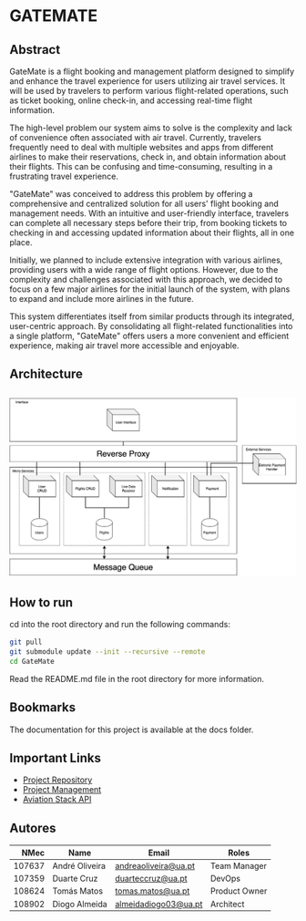 # GATEMATE

## Abstract
GateMate is a flight booking and management platform designed to simplify and enhance the travel experience for users utilizing air travel services. It will be used by travelers to perform various flight-related operations, such as ticket booking, online check-in, and accessing real-time flight information.

The high-level problem our system aims to solve is the complexity and lack of convenience often associated with air travel. Currently, travelers frequently need to deal with multiple websites and apps from different airlines to make their reservations, check in, and obtain information about their flights. This can be confusing and time-consuming, resulting in a frustrating travel experience.

"GateMate" was conceived to address this problem by offering a comprehensive and centralized solution for all users' flight booking and management needs. With an intuitive and user-friendly interface, travelers can complete all necessary steps before their trip, from booking tickets to checking in and accessing updated information about their flights, all in one place.

Initially, we planned to include extensive integration with various airlines, providing users with a wide range of flight options. However, due to the complexity and challenges associated with this approach, we decided to focus on a few major airlines for the initial launch of the system, with plans to expand and include more airlines in the future.

This system differentiates itself from similar products through its integrated, user-centric approach. By consolidating all flight-related functionalities into a single platform, "GateMate" offers users a more convenient and efficient experience, making air travel more accessible and enjoyable.


## Architecture
## ![Architecure](docs/resources/Architecture.png)


## How to run

cd into the root directory and run the following commands:

```bash
git pull
git submodule update --init --recursive --remote
cd GateMate
```
Read the README.md file in the root directory for more information.

## Bookmarks
The documentation for this project is available at the docs folder.

## Important Links
- [Project Repository](https://github.com/GateMate-TQS/Projeto-TQS)
- [Project Management](https://ua-team-uuqqbcie.atlassian.net/jira/software/projects/SCRUM/boards/1)
- [Aviation Stack API](https://aviationstack.com/)

## Autores

| NMec | Name | Email | Roles |
|--:|---|---|---|
| 107637| André Oliveira| andreaoliveira@ua.pt| Team Manager |
| 107359| Duarte Cruz | duarteccruz@ua.pt | DevOps |
| 108624| Tomás Matos | tomas.matos@ua.pt| Product Owner |
| 108902| Diogo Almeida | almeidadiogo03@ua.pt | Architect |